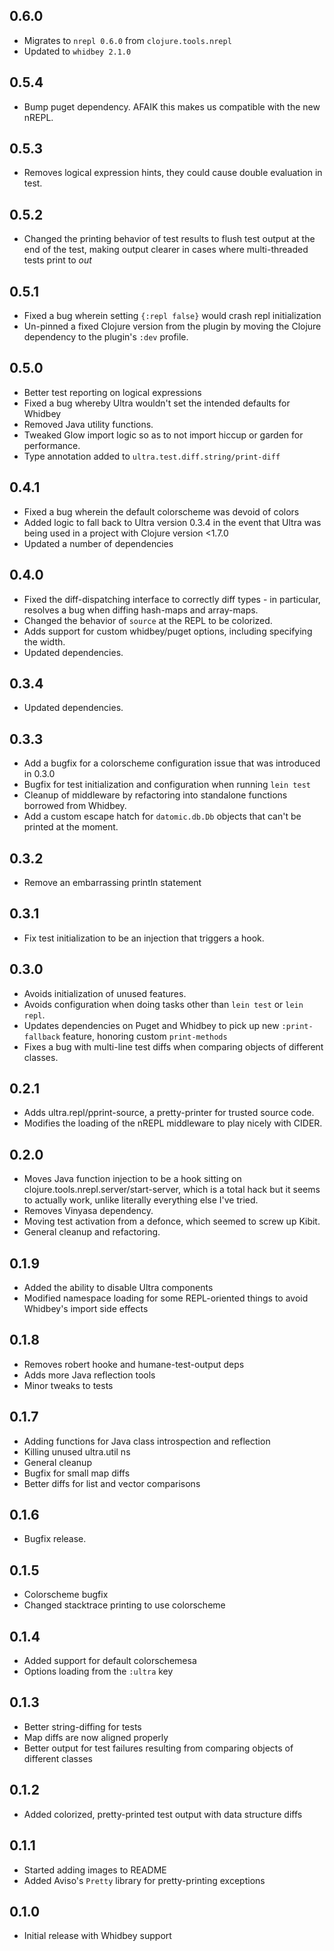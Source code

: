 ## 0.6.0
 * Migrates to `nrepl 0.6.0` from `clojure.tools.nrepl`
 * Updated to `whidbey 2.1.0`

## 0.5.4
 * Bump puget dependency. AFAIK this makes us compatible with the new nREPL.

## 0.5.3
 * Removes logical expression hints, they could cause double evaluation in test.

## 0.5.2
 * Changed the printing behavior of test results to flush test output at the end of the test, making output clearer in cases where multi-threaded tests print to *out*

## 0.5.1
 * Fixed a bug wherein setting `{:repl false}` would crash repl initialization
 * Un-pinned a fixed Clojure version from the plugin by moving the Clojure dependency to the plugin's `:dev` profile.

## 0.5.0
 * Better test reporting on logical expressions
 * Fixed a bug whereby Ultra wouldn't set the intended defaults for Whidbey
 * Removed Java utility functions.
 * Tweaked Glow import logic so as to not import hiccup or garden for performance.
 * Type annotation added to `ultra.test.diff.string/print-diff`

## 0.4.1
 * Fixed a bug wherein the default colorscheme was devoid of colors
 * Added logic to fall back to Ultra version 0.3.4 in the event that Ultra was being used in a project with Clojure version <1.7.0
 * Updated a number of dependencies

## 0.4.0
 * Fixed the diff-dispatching interface to correctly diff types - in particular, resolves a bug when diffing hash-maps and array-maps.
 * Changed the behavior of `source` at the REPL to be colorized.
 * Adds support for custom whidbey/puget options, including specifying the width.
 * Updated dependencies.

## 0.3.4
 * Updated dependencies.

## 0.3.3
 * Add a bugfix for a colorscheme configuration issue that was introduced in 0.3.0
 * Bugfix for test initialization and configuration when running `lein test`
 * Cleanup of middleware by refactoring into standalone functions borrowed from Whidbey.
 * Add a custom escape hatch for `datomic.db.Db` objects that can't be printed at the moment.

## 0.3.2
 * Remove an embarrassing println statement

## 0.3.1
 * Fix test initialization to be an injection that triggers a hook.

## 0.3.0
 * Avoids initialization of unused features.
 * Avoids configuration when doing tasks other than `lein test` or `lein repl`.
 * Updates dependencies on Puget and Whidbey to pick up new `:print-fallback` feature, honoring custom `print-methods`
 * Fixes a bug with multi-line test diffs when comparing objects of different classes.

## 0.2.1
 * Adds ultra.repl/pprint-source, a pretty-printer for trusted source code.
 * Modifies the loading of the nREPL middleware to play nicely with CIDER.

## 0.2.0
 * Moves Java function injection to be a hook sitting on clojure.tools.nrepl.server/start-server, which is a total hack but it seems to actually work, unlike literally everything else I've tried.
 * Removes Vinyasa dependency.
 * Moving test activation from a defonce, which seemed to screw up Kibit.
 * General cleanup and refactoring.

## 0.1.9
 * Added the ability to disable Ultra components
 * Modified namespace loading for some REPL-oriented things to avoid Whidbey's import side effects

## 0.1.8
 * Removes robert hooke and humane-test-output deps
 * Adds more Java reflection tools
 * Minor tweaks to tests

## 0.1.7
 * Adding functions for Java class introspection and reflection
 * Killing unused ultra.util ns
 * General cleanup
 * Bugfix for small map diffs
 * Better diffs for list and vector comparisons

## 0.1.6
 * Bugfix release.

## 0.1.5
 * Colorscheme bugfix
 * Changed stacktrace printing to use colorscheme

## 0.1.4
 * Added support for default colorschemesa
 * Options loading from the `:ultra` key

## 0.1.3
 * Better string-diffing for tests
 * Map diffs are now aligned properly
 * Better output for test failures resulting from comparing objects of different classes

## 0.1.2
 * Added colorized, pretty-printed test output with data structure diffs

## 0.1.1
 * Started adding images to README
 * Added Aviso's `Pretty` library for pretty-printing exceptions

## 0.1.0
 * Initial release with Whidbey support

